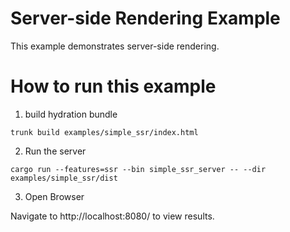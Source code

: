 

# Server-side Rendering Example

This example demonstrates server-side rendering.

# How to run this example

1. build hydration bundle

`trunk build examples/simple_ssr/index.html`

2. Run the server

`cargo run --features=ssr --bin simple_ssr_server -- --dir examples/simple_ssr/dist`

3. Open Browser

Navigate to http://localhost:8080/ to view results.
